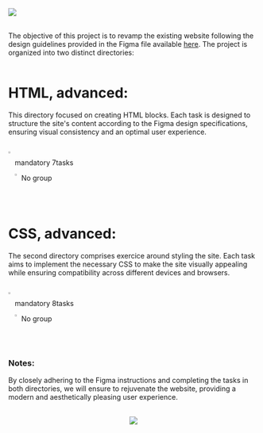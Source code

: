 <img src="https://github.com/TessierV/holbertonschool-web-development/assets/113889290/69b3e2b5-1158-4110-9061-349336fd19ca" />
<br>
<br>


The objective of this project is to revamp the existing website following the design guidelines provided in the Figma file available [here](https://www.figma.com/file/XrEAsu1vQj5fhVaNG38d2W/Homepage?node-id=0%3A1&mode=dev). The project is organized into two distinct directories:
<br>
<br>
<h1  align="left">HTML, advanced:</h1>
<p>This directory focused on creating HTML blocks. Each task is designed to structure the site's content according to the Figma design specifications, ensuring visual consistency and an optimal user experience.</p>
<br>
<img align="left" width="2%" alt="Github" src="https://github.com/TessierV/TessierV/assets/113889290/75f76703-549a-45ed-8091-9fdc76ed72eb" />
<p align="left">mandatory 7tasks</p>
<img align="left" width="2%" alt="Github" src="https://github.com/TessierV/TessierV/assets/113889290/f68c3441-c4fe-4af2-90db-a0eb69922241" />
<p align="left">No group</p>


<br><br>  
<h1  align="left">CSS, advanced:</h1>
<p>The second directory comprises exercice around styling the site. Each task aims to implement the necessary CSS to make the site visually appealing while ensuring compatibility across different devices and browsers.</p>
<br> 
<img align="left" width="2%" alt="Github" src="https://github.com/TessierV/TessierV/assets/113889290/75f76703-549a-45ed-8091-9fdc76ed72eb" />
<p align="left">mandatory 8tasks</p>
<img align="left" width="2%" alt="Github" src="https://github.com/TessierV/TessierV/assets/113889290/f68c3441-c4fe-4af2-90db-a0eb69922241" />
<p align="left">No group</p>
<br><br>
<h3>Notes:</h3>
<p> By closely adhering to the Figma instructions and completing the tasks in both directories, we will ensure to rejuvenate the website, providing a modern and aesthetically pleasing user experience.</p>
<br>

<div align="center">
<img align="center"  src="https://github.com/TessierV/holbertonschool-web-development/assets/113889290/c806afa3-bff3-4026-b935-ec8d933c4533" />
</div>
